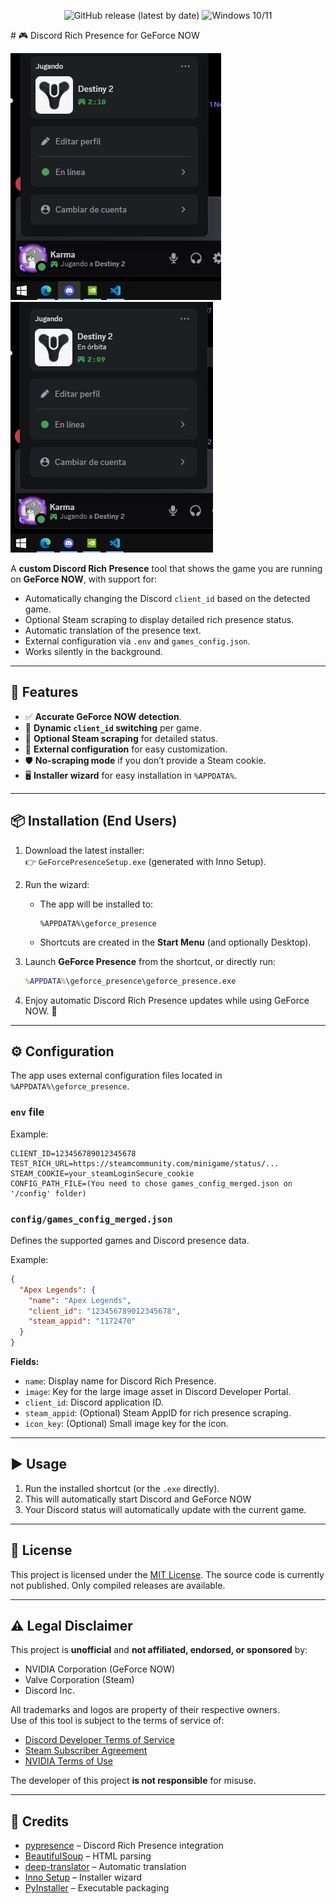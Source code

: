 <div align="center">

![GitHub release (latest by date)](https://img.shields.io/[github/v/release/luisbrn/GeForce-NOW-Rich-Presence](https://github.com/KarmaDevz/discord-rich-presence-for-geforcenow/releases/tag/v1.0.1)?style=for-the-badge&label=version)
![Windows 10/11](https://img.shields.io/badge/Windows-10%2F11-blue?logo=windows&logoColor=white&style=for-the-badge)
</div>
# 🎮 Discord Rich Presence for GeForce NOW

![Discord Status Example](assets/discord_status.jpg)
![Discord Status Example](assets/discord_status2.jpg)

A **custom Discord Rich Presence** tool that shows the game you are running on **GeForce NOW**, with support for:
- Automatically changing the Discord `client_id` based on the detected game.
- Optional Steam scraping to display detailed rich presence status.
- Automatic translation of the presence text.
- External configuration via `.env` and `games_config.json`.
- Works silently in the background.

---

## 🚀 Features

- ✅ **Accurate GeForce NOW detection**.
- 🔄 **Dynamic `client_id` switching** per game.
- 🔐 **Optional Steam scraping** for detailed status.
- 📁 **External configuration** for easy customization.
- 🛡 **No-scraping mode** if you don’t provide a Steam cookie.
- 🖥️ **Installer wizard** for easy installation in `%APPDATA%`.

---

## 📦 Installation (End Users)

1. Download the latest installer:  
   👉 `GeForcePresenceSetup.exe` (generated with Inno Setup).

2. Run the wizard:
   - The app will be installed to:  
     ```
     %APPDATA%\geforce_presence
     ```
   - Shortcuts are created in the **Start Menu** (and optionally Desktop).

3. Launch **GeForce Presence** from the shortcut, or directly run:
   ```cmd
   %APPDATA%\geforce_presence\geforce_presence.exe
   ```

4. Enjoy automatic Discord Rich Presence updates while using GeForce NOW. 🎉

---

## ⚙️ Configuration

The app uses external configuration files located in `%APPDATA%\geforce_presence`.

### `env` file
Example:
```env
CLIENT_ID=123456789012345678
TEST_RICH_URL=https://steamcommunity.com/minigame/status/...
STEAM_COOKIE=your_steamLoginSecure_cookie
CONFIG_PATH_FILE=(You need to chose games_config_merged.json on '/config' folder)
```

### `config/games_config_merged.json`
Defines the supported games and Discord presence data.

Example:
```json
{
  "Apex Legends": {
    "name": "Apex Legends",
    "client_id": "123456789012345678",
    "steam_appid": "1172470"
  }
}
```

**Fields:**
- `name`: Display name for Discord Rich Presence.
- `image`: Key for the large image asset in Discord Developer Portal.
- `client_id`: Discord application ID.
- `steam_appid`: (Optional) Steam AppID for rich presence scraping.
- `icon_key`: (Optional) Small image key for the icon.

---

## ▶️ Usage

1. Run the installed shortcut (or the `.exe` directly). 
2. This will automatically start Discord and GeForce NOW
3. Your Discord status will automatically update with the current game.

---

## 📜 License

This project is licensed under the [MIT License](LICENSE).
The source code is currently not published. Only compiled releases are available.

---

## ⚠️ Legal Disclaimer

This project is **unofficial** and **not affiliated, endorsed, or sponsored** by:
- NVIDIA Corporation (GeForce NOW)
- Valve Corporation (Steam)
- Discord Inc.

All trademarks and logos are property of their respective owners.  
Use of this tool is subject to the terms of service of:
- [Discord Developer Terms of Service](https://discord.com/developers/docs/legal)
- [Steam Subscriber Agreement](https://store.steampowered.com/subscriber_agreement/)
- [NVIDIA Terms of Use](https://www.nvidia.com/en-us/about-nvidia/legal-info/)

The developer of this project **is not responsible** for misuse.

---

## 💬 Credits

- [pypresence](https://qwertyquerty.github.io/pypresence/) – Discord Rich Presence integration  
- [BeautifulSoup](https://www.crummy.com/software/BeautifulSoup/) – HTML parsing  
- [deep-translator](https://pypi.org/project/deep-translator/) – Automatic translation  
- [Inno Setup](https://jrsoftware.org/isinfo.php) – Installer wizard  
- [PyInstaller](https://pyinstaller.org/) – Executable packaging  
